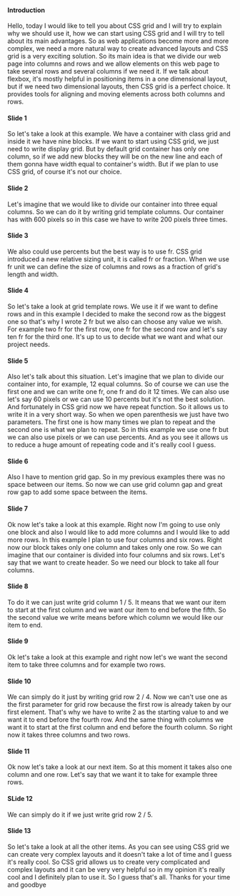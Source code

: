 #### Introduction
Hello, today I would like to tell you about CSS grid and I will try to explain why we should use it, how we can start using CSS grid and I will try to tell about its main advantages. So as web applications become more and more complex, we need a more natural way to create advanced layouts and CSS grid is a very exciting solution. So its main idea is that we divide our web page into columns and rows and we allow elements on this web page to take several rows and several columns if we need it. If we talk about flexbox, it's mostly helpful in positioning items in a one dimensional layout, but if we need two dimensional layouts, then CSS grid is a perfect choice. It provides tools for aligning and moving elements across both columns and rows.
#### Slide 1
 So let's take a look at this example. We have a container with class grid and inside it we have nine blocks. If we want to start using CSS grid, we just need to write display grid. But by default grid container has only one column, so if we add new blocks they will be on the new line and each of them gonna have width equal to container's width. But if we plan to use CSS grid, of course it's not our choice. 
#### Slide 2
Let's imagine that we would like to divide our container into three equal columns. So we can do it by writing grid template columns. Our container has with 600 pixels so in this case we have to write 200 pixels three times. 
#### Slide 3
We also could use percents but the best way is to use fr. CSS grid introduced a new relative sizing unit, it is called fr or fraction. When we use fr unit we can define the size of columns and rows as a fraction of grid's length and width. 
#### Slide 4
So let's take a look at grid template rows. We use it if we want to define rows and in this example I decided to make the second row as the biggest one so that's why I wrote 2 fr but we also can choose any value we wish. For example two fr for the first row, one fr for the second row and let's say ten fr for the third one. It's up to us to decide what we want and what our project needs.
#### Slide 5
Also let's talk about this situation. Let's imagine that we plan to divide our container into, for example, 12 equal columns. So of course we can use the first one and we can write one fr, one fr and do it 12 times. We can also use let's say 60 pixels or we can use 10 percents but it's not the best solution. And fortunately in CSS grid now we have repeat function. So it allows us to write it in a very short way. So when we open parenthesis we just have two parameters. The first one is how many times we plan to repeat and the second one is what we plan to repeat. So in this example we use one fr but we can also use pixels or we can use percents. And as you see it allows us to reduce a huge amount of repeating code and it's really cool I guess.
#### Slide 6
Also I have to mention grid gap. So in my previous examples there was no space between our items. So now we can use grid column gap and great row gap to add some space between the items.
#### Slide 7
Ok now let's take a look at this example. Right now I'm going to use only one block and also I would like to add more columns and I would like to add more rows. In this example I plan to use four columns and six rows. Right now our block takes only one column and takes only one row. So we can imagine that our container is divided into four columns and six rows. Let's say that we want to create header. So we need our block to take all four columns. 
#### Slide 8
To do it we can just write grid column 1 / 5. It means that we want our item to start at the first column and we want our item to end before the fifth. So the second value we write means before which column we would like our item to end.
#### Slide 9
Ok let's take a look at this example and right now let's we want the second item to take three columns and for example two rows.
#### Slide 10
We can simply do it just by writing grid row 2 / 4. Now we can't use one as the first parameter for grid row because the first row is already taken by our first element. That's why we have to write 2 as the starting value to and we want it to end before the fourth row. And the same thing with columns we want it to start at the first column and end before the fourth column. So right now it takes three columns and two rows.
#### Slide 11
Ok now let's take a look at our next item. So at this moment it takes also one column and one row. Let's say that we want it to take for example three rows. 
#### SLide 12
We can simply do it if we just write grid row 2 / 5.
#### Slide 13
So let's take a look at all the other items. As you can see using CSS grid we can create very complex layouts and it doesn't take a lot of time and I guess it's really cool. So CSS grid allows us to create very complicated and complex layouts and it can be very very helpful so in my opinion it's really cool and I definitely plan to use it. So I guess that's all. Thanks for your time and goodbye
